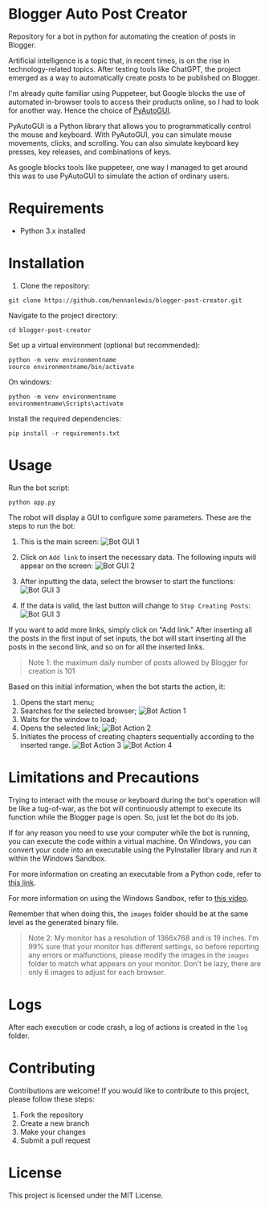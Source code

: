 # Blogger Auto Post Creator

Repository for a bot in python for automating the creation of posts in Blogger.

Artificial intelligence is a topic that, in recent times, is on the rise in technology-related topics. After testing tools like ChatGPT, the project emerged as a way to automatically create posts to be published on Blogger.

I'm already quite familiar using Puppeteer, but Google blocks the use of automated in-browser tools to access their products online, so I had to look for another way. Hence the choice of [PyAutoGUI](https://pyautogui.readthedocs.io/en/latest/).

PyAutoGUI is a Python library that allows you to programmatically control the mouse and keyboard. With PyAutoGUI, you can simulate mouse movements, clicks, and scrolling. You can also simulate keyboard key presses, key releases, and combinations of keys.

As google blocks tools like puppeteer, one way I managed to get around this was to use PyAutoGUI to simulate the action of ordinary users.

# Requirements

- Python 3.x installed

# Installation

1. Clone the repository:

```shell
git clone https://github.com/hennanlewis/blogger-post-creator.git
```

Navigate to the project directory:

```shell
cd blogger-post-creator
```

Set up a virtual environment (optional but recommended):

```shell
python -m venv environmentname
source environmentname/bin/activate
```

On windows:
```shell
python -m venv environmentname
environmentname\Scripts\activate
```

Install the required dependencies:

```shell
pip install -r requirements.txt
```

# Usage

Run the bot script:
```shell
python app.py
```

The robot will display a GUI to configure some parameters. These are the steps to run the bot:

1. This is the main screen:
   ![Bot GUI 1](doc/Screenshot_5.png)

1. Click on `Add link` to insert the necessary data. The following inputs will appear on the screen:
   ![Bot GUI 2](doc/Screenshot_6.png)

1. After inputting the data, select the browser to start the functions:
   ![Bot GUI 3](doc/Screenshot_7.png)

1. If the data is valid, the last button will change to `Stop Creating Posts`:
   ![Bot GUI 3](doc/Screenshot_8.png)

If you want to add more links, simply click on "Add link." After inserting all the posts in the first input of set inputs, the bot will start inserting all the posts in the second link, and so on for all the inserted links.

> Note 1: the maximum daily number of posts allowed by Blogger for creation is 101

Based on this initial information, when the bot starts the action, it:
1. Opens the start menu;
2. Searches for the selected browser;
   ![Bot Action 1](doc/Screenshot_1.png)
3. Waits for the window to load;
4. Opens the selected link;
	![Bot Action 2](doc/Screenshot_2.png)
5. Initiates the process of creating chapters sequentially according to the inserted range.
	![Bot Action 3](doc/Screenshot_3.png)
	![Bot Action 4](doc/Screenshot_4.png)


# Limitations and Precautions

Trying to interact with the mouse or keyboard during the bot's operation will be like a tug-of-war, as the bot will continuously attempt to execute its function while the Blogger page is open. So, just let the bot do its job.

If for any reason you need to use your computer while the bot is running, you can execute the code within a virtual machine. On Windows, you can convert your code into an executable using the PyInstaller library and run it within the Windows Sandbox.

For more information on creating an executable from a Python code, refer to [this link](https://pyinstaller.org/en/stable/).

For more information on using the Windows Sandbox, refer to [this vídeo](https://www.youtube.com/watch?v=HRxbBCGQPR0).

Remember that when doing this, the `images` folder should be at the same level as the generated binary file.

> Note 2: My monitor has a resolution of 1366x768 and is 19 inches. I'm 99% sure that your monitor has different settings, so before reporting any errors or malfunctions, please modify the images in the `images` folder to match what appears on your monitor. Don't be lazy, there are only 6 images to adjust for each browser.

# Logs

After each execution or code crash, a log of actions is created in the `log` folder.


# Contributing

Contributions are welcome! If you would like to contribute to this project, please follow these steps:

1. Fork the repository
1. Create a new branch
1. Make your changes
1. Submit a pull request

# License

This project is licensed under the MIT License.
